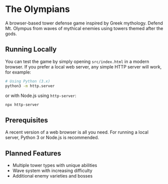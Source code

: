 # The Olympians

A browser-based tower defense game inspired by Greek mythology. Defend Mt. Olympus from waves of mythical enemies using towers themed after the gods.

## Running Locally

You can test the game by simply opening `src/index.html` in a modern browser. If you prefer a local web server, any simple HTTP server will work, for example:

```bash
# Using Python (3.x)
python3 -m http.server
```

or with Node.js using `http-server`:

```bash
npx http-server
```

## Prerequisites

A recent version of a web browser is all you need. For running a local server, Python 3 or Node.js is recommended.

## Planned Features

- Multiple tower types with unique abilities
- Wave system with increasing difficulty
- Additional enemy varieties and bosses

